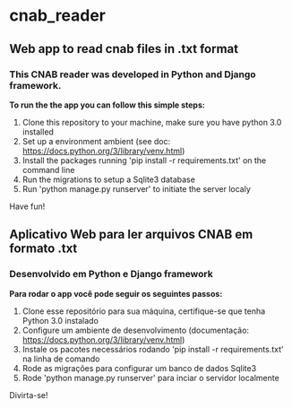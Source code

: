 # cnab_reader
## Web app to read cnab files in .txt format 

### This CNAB reader was developed in Python and Django framework.

**To run the the app you can follow this simple steps:**
1. Clone this repository to your machine, make sure you have python 3.0 installed
2. Set up a environment ambient (see doc: https://docs.python.org/3/library/venv.html)
3. Install the packages running 'pip install -r requirements.txt' on the command line
4. Run the migrations to setup a Sqlite3 database
5. Run 'python manage.py runserver' to initiate the server localy

Have fun!



## Aplicativo Web para ler arquivos CNAB em formato .txt

### Desenvolvido em Python e Django framework

**Para rodar o app você pode seguir os seguintes passos:**
1. Clone esse repositório para sua máquina, certifique-se que tenha Python 3.0 instalado
2. Configure um ambiente de desenvolvimento (documentação: https://docs.python.org/3/library/venv.html)
3. Instale os pacotes necessários rodando 'pip install -r requirements.txt' na linha de comando
4. Rode as migrações para configurar um banco de dados Sqlite3
5. Rode 'python manage.py runserver' para inciar o servidor localmente

Divirta-se!
